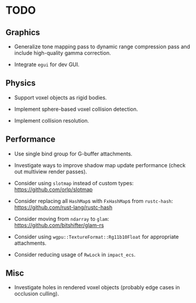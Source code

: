 # TODO

## Graphics

- Generalize tone mapping pass to dynamic range compression pass and include high-quality gamma correction.

- Integrate `egui` for dev GUI.

## Physics

- Support voxel objects as rigid bodies.

- Implement sphere-based voxel collision detection.

- Implement collision resolution.

## Performance

- Use single bind group for G-buffer attachments.

- Investigate ways to improve shadow map update performance (check out multiview render passes).

- Consider using `slotmap` instead of custom types: https://github.com/orlp/slotmap

- Consider replacing all `HashMap`s with `FxHashMap`s from `rustc-hash`: https://github.com/rust-lang/rustc-hash

- Consider moving from `ndarray` to `glam`: https://github.com/bitshifter/glam-rs

- Consider using `wgpu::TextureFormat::Rg11b10Float` for appropriate attachments.

- Consider reducing usage of `RwLock` in `impact_ecs`.

## Misc

- Investigate holes in rendered voxel objects (probably edge cases in occlusion culling).
